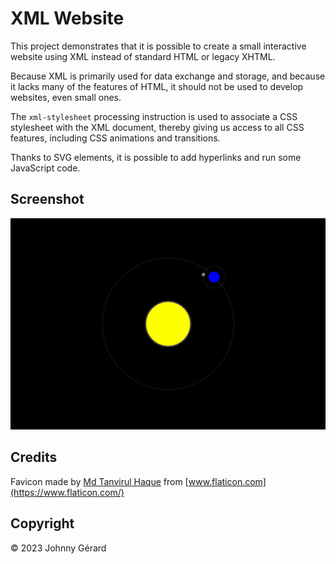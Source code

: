 # XML Website
This project demonstrates that it is possible to create a small interactive website using XML instead of standard HTML or legacy XHTML.

Because XML is primarily used for data exchange and storage, and because it lacks many of the features of HTML, it should not be used to develop websites, even small ones.

The `xml-stylesheet` processing instruction is used to associate a CSS stylesheet with the XML document, thereby giving us access to all CSS features, including CSS animations and transitions.

Thanks to SVG elements, it is possible to add hyperlinks and run some JavaScript code.

## Screenshot
![Screenshot](screenshot.png)

## Credits
Favicon made by [Md Tanvirul Haque](https://www.flaticon.com/authors/md-tanvirul-haque) from [www.flaticon.com](https://www.flaticon.com/)

## Copyright
© 2023 Johnny Gérard
